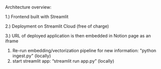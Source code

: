 Architecture overview:

1.) Frontend built with Streamlit

2.) Deployment on Streamlit Cloud (free of charge)

3.) URL of deployed application is then embedded in Notion page as an iframe

1. Re-run embedding/vectorization pipeline for new information: "python ingest.py" (locally)
2. start streamlit app: “streamlit run app.py” (locally)
